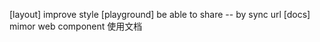 [layout] improve style
[playground] be able to share -- by sync url
[docs] mimor web component 使用文档
